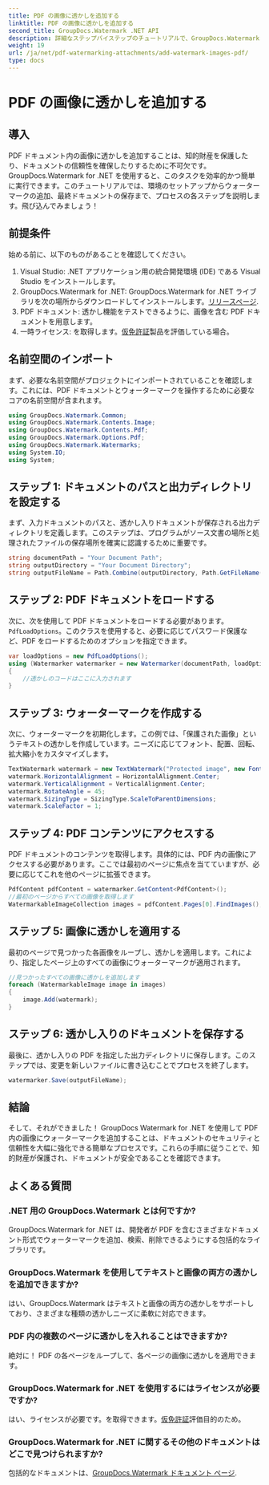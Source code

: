 ```yaml
---
title: PDF の画像に透かしを追加する
linktitle: PDF の画像に透かしを追加する
second_title: GroupDocs.Watermark .NET API
description: 詳細なステップバイステップのチュートリアルで、GroupDocs.Watermark for .NET を使用して PDF ドキュメント内の画像にウォーターマークを追加する方法を学びます。 PDF を簡単に保護します。
weight: 19
url: /ja/net/pdf-watermarking-attachments/add-watermark-images-pdf/
type: docs
---
```

# PDF の画像に透かしを追加する

## 導入
PDF ドキュメント内の画像に透かしを追加することは、知的財産を保護したり、ドキュメントの信頼性を確保したりするために不可欠です。 GroupDocs.Watermark for .NET を使用すると、このタスクを効率的かつ簡単に実行できます。このチュートリアルでは、環境のセットアップからウォーターマークの追加、最終ドキュメントの保存まで、プロセスの各ステップを説明します。飛び込んでみましょう！
## 前提条件
始める前に、以下のものがあることを確認してください。
1. Visual Studio: .NET アプリケーション用の統合開発環境 (IDE) である Visual Studio をインストールします。
2.  GroupDocs.Watermark for .NET: GroupDocs.Watermark for .NET ライブラリを次の場所からダウンロードしてインストールします。[リリースページ](https://releases.groupdocs.com/Watermark/net/).
3. PDF ドキュメント: 透かし機能をテストできるように、画像を含む PDF ドキュメントを用意します。
4. 一時ライセンス: を取得します。[仮免許証](https://purchase.groupdocs.com/temporary-license/)製品を評価している場合。
## 名前空間のインポート
まず、必要な名前空間がプロジェクトにインポートされていることを確認します。これには、PDF ドキュメントとウォーターマークを操作するために必要なコアの名前空間が含まれます。
```csharp
using GroupDocs.Watermark.Common;
using GroupDocs.Watermark.Contents.Image;
using GroupDocs.Watermark.Contents.Pdf;
using GroupDocs.Watermark.Options.Pdf;
using GroupDocs.Watermark.Watermarks;
using System.IO;
using System;
```
## ステップ 1: ドキュメントのパスと出力ディレクトリを設定する
まず、入力ドキュメントのパスと、透かし入りドキュメントが保存される出力ディレクトリを定義します。このステップは、プログラムがソース文書の場所と処理されたファイルの保存場所を確実に認識するために重要です。
```csharp
string documentPath = "Your Document Path";
string outputDirectory = "Your Document Directory";
string outputFileName = Path.Combine(outputDirectory, Path.GetFileName(documentPath));
```
## ステップ 2: PDF ドキュメントをロードする
次に、次を使用して PDF ドキュメントをロードする必要があります。`PdfLoadOptions`。このクラスを使用すると、必要に応じてパスワード保護など、PDF をロードするためのオプションを指定できます。
```csharp
var loadOptions = new PdfLoadOptions();
using (Watermarker watermarker = new Watermarker(documentPath, loadOptions))
{
    //透かしのコードはここに入力されます
}
```
## ステップ 3: ウォーターマークを作成する
次に、ウォーターマークを初期化します。この例では、「保護された画像」というテキストの透かしを作成しています。ニーズに応じてフォント、配置、回転、拡大縮小をカスタマイズします。
```csharp
TextWatermark watermark = new TextWatermark("Protected image", new Font("Arial", 8));
watermark.HorizontalAlignment = HorizontalAlignment.Center;
watermark.VerticalAlignment = VerticalAlignment.Center;
watermark.RotateAngle = 45;
watermark.SizingType = SizingType.ScaleToParentDimensions;
watermark.ScaleFactor = 1;
```
## ステップ 4: PDF コンテンツにアクセスする
PDF ドキュメントのコンテンツを取得します。具体的には、PDF 内の画像にアクセスする必要があります。ここでは最初のページに焦点を当てていますが、必要に応じてこれを他のページに拡張できます。
```csharp
PdfContent pdfContent = watermarker.GetContent<PdfContent>();
//最初のページからすべての画像を取得します
WatermarkableImageCollection images = pdfContent.Pages[0].FindImages();
```
## ステップ 5: 画像に透かしを適用する
最初のページで見つかった各画像をループし、透かしを適用します。これにより、指定したページ上のすべての画像にウォーターマークが適用されます。
```csharp
//見つかったすべての画像に透かしを追加します
foreach (WatermarkableImage image in images)
{
    image.Add(watermark);
}
```
## ステップ 6: 透かし入りのドキュメントを保存する
最後に、透かし入りの PDF を指定した出力ディレクトリに保存します。このステップでは、変更を新しいファイルに書き込むことでプロセスを終了します。
```csharp
watermarker.Save(outputFileName);
```
## 結論
そして、それができました！ GroupDocs Watermark for .NET を使用して PDF 内の画像にウォーターマークを追加することは、ドキュメントのセキュリティと信頼性を大幅に強化できる簡単なプロセスです。これらの手順に従うことで、知的財産が保護され、ドキュメントが安全であることを確認できます。
## よくある質問
### .NET 用の GroupDocs.Watermark とは何ですか?
GroupDocs.Watermark for .NET は、開発者が PDF を含むさまざまなドキュメント形式でウォーターマークを追加、検索、削除できるようにする包括的なライブラリです。
### GroupDocs.Watermark を使用してテキストと画像の両方の透かしを追加できますか?
はい、GroupDocs.Watermark はテキストと画像の両方の透かしをサポートしており、さまざまな種類の透かしニーズに柔軟に対応できます。
### PDF 内の複数のページに透かしを入れることはできますか?
絶対に！ PDF の各ページをループして、各ページの画像に透かしを適用できます。
### GroupDocs.Watermark for .NET を使用するにはライセンスが必要ですか?
はい、ライセンスが必要です。を取得できます。[仮免許証](https://purchase.groupdocs.com/temporary-license/)評価目的のため。
### GroupDocs.Watermark for .NET に関するその他のドキュメントはどこで見つけられますか?
包括的なドキュメントは、[GroupDocs.Watermark ドキュメント ページ](https://tutorials.groupdocs.com/Watermark/net/).